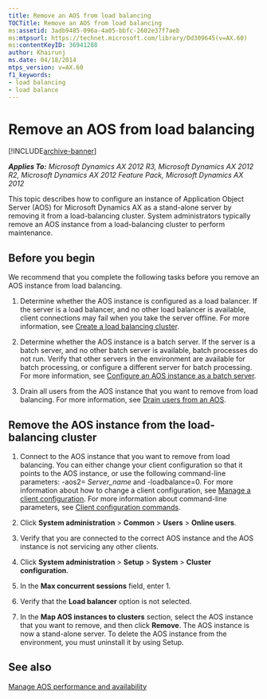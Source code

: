 ```yaml
---
title: Remove an AOS from load balancing
TOCTitle: Remove an AOS from load balancing
ms:assetid: 3adb9485-096a-4a05-bbfc-2602e37f7aeb
ms:mtpsurl: https://technet.microsoft.com/library/Dd309645(v=AX.60)
ms:contentKeyID: 36941288
author: Khairunj
ms.date: 04/18/2014
mtps_version: v=AX.60
f1_keywords:
- load balancing
- load balance
---
```


# Remove an AOS from load balancing 


[!INCLUDE[archive-banner](includes/archive-banner.md)]


_**Applies To:** Microsoft Dynamics AX 2012 R3, Microsoft Dynamics AX 2012 R2, Microsoft Dynamics AX 2012 Feature Pack, Microsoft Dynamics AX 2012_

This topic describes how to configure an instance of Application Object Server (AOS) for Microsoft Dynamics AX as a stand-alone server by removing it from a load-balancing cluster. System administrators typically remove an AOS instance from a load-balancing cluster to perform maintenance.

## Before you begin

We recommend that you complete the following tasks before you remove an AOS instance from load balancing.

1.  Determine whether the AOS instance is configured as a load balancer. If the server is a load balancer, and no other load balancer is available, client connections may fail when you take the server offline. For more information, see [Create a load balancing cluster](create-a-load-balancing-cluster.md).

2.  Determine whether the AOS instance is a batch server. If the server is a batch server, and no other batch server is available, batch processes do not run. Verify that other servers in the environment are available for batch processing, or configure a different server for batch processing. For more information, see [Configure an AOS instance as a batch server](configure-an-aos-instance-as-a-batch-server.md).

3.  Drain all users from the AOS instance that you want to remove from load balancing. For more information, see [Drain users from an AOS](drain-users-from-an-aos.md).

## Remove the AOS instance from the load-balancing cluster

1.  Connect to the AOS instance that you want to remove from load balancing. You can either change your client configuration so that it points to the AOS instance, or use the following command-line parameters: -aos2= *Server\_name* and -loadbalance=0. For more information about how to change a client configuration, see [Manage a client configuration](manage-a-client-configuration.md). For more information about command-line parameters, see [Client configuration commands](client-configuration-commands.md).

2.  Click **System administration** \> **Common** \> **Users** \> **Online users**.

3.  Verify that you are connected to the correct AOS instance and the AOS instance is not servicing any other clients.

4.  Click **System administration** \> **Setup** \> **System** \> **Cluster configuration**.

5.  In the **Max concurrent sessions** field, enter 1.

6.  Verify that the **Load balancer** option is not selected.

7.  In the **Map AOS instances to clusters** section, select the AOS instance that you want to remove, and then click **Remove**. The AOS instance is now a stand-alone server. To delete the AOS instance from the environment, you must uninstall it by using Setup.

## See also

[Manage AOS performance and availability](manage-aos-performance-and-availability.md)

  


